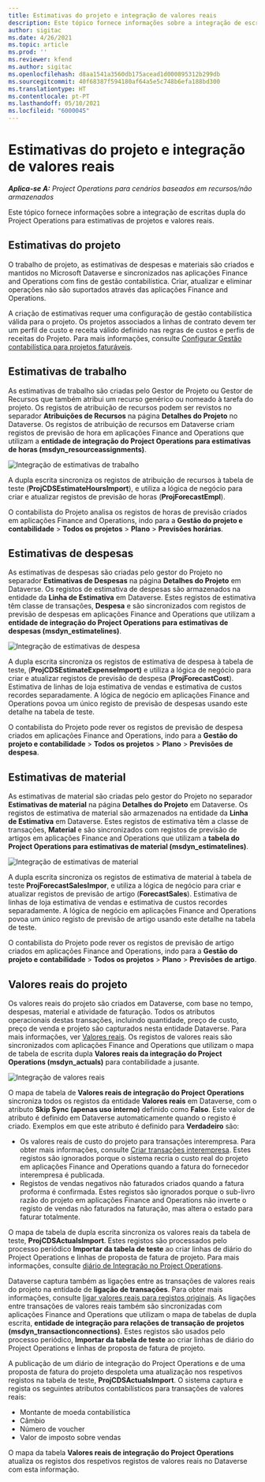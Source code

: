 ```yaml
---
title: Estimativas do projeto e integração de valores reais
description: Este tópico fornece informações sobre a integração de escritas dupla do Project Operations para estimativas de projetos e valores reais.
author: sigitac
ms.date: 4/26/2021
ms.topic: article
ms.prod: ''
ms.reviewer: kfend
ms.author: sigitac
ms.openlocfilehash: d8aa1541a3560db175acead1d000895312b299db
ms.sourcegitcommit: 40f68387f594180af64a5e5c748b6efa188bd300
ms.translationtype: HT
ms.contentlocale: pt-PT
ms.lasthandoff: 05/10/2021
ms.locfileid: "6000045"
---
```

# <a name="project-estimates-and-actuals-integration"></a>Estimativas do projeto e integração de valores reais

_**Aplica-se A:** Project Operations para cenários baseados em recursos/não armazenados_

Este tópico fornece informações sobre a integração de escritas dupla do Project Operations para estimativas de projetos e valores reais.

## <a name="project-estimates"></a>Estimativas do projeto

O trabalho de projeto, as estimativas de despesas e materiais são criados e mantidos no Microsoft Dataverse e sincronizados nas aplicações Finance and Operations com fins de gestão contabilística. Criar, atualizar e eliminar operações não são suportados através das aplicações Finance and Operations.

A criação de estimativas requer uma configuração de gestão contabilística válida para o projeto. Os projetos associados a linhas de contrato devem ter um perfil de custo e receita válido definido nas regras de custos e perfis de receitas do Projeto. Para mais informações, consulte [Configurar Gestão contabilística para projetos faturáveis](../project-accounting/configure-accounting-billable-projects.md#configure-project-cost-and-revenue-profile-rules).

## <a name="labor-estimates"></a>Estimativas de trabalho

As estimativas de trabalho são criadas pelo Gestor de Projeto ou Gestor de Recursos que também atribui um recurso genérico ou nomeado à tarefa do projeto. Os registos de atribuição de recursos podem ser revistos no separador **Atribuições de Recursos** na página **Detalhes do Projeto** no Dataverse. Os registos de atribuição de recursos em Dataverse criam registos de previsão de hora em aplicações Finance and Operations que utilizam a **entidade de integração do Project Operations para estimativas de horas (msdyn\_resourceassignments)**.

   ![Integração de estimativas de trabalho](./Media/DW4LaborEstimates.png)

A dupla escrita sincroniza os registos de atribuição de recursos à tabela de teste (**ProjCDSEstimateHoursImport**), e utiliza a lógica de negócio para criar e atualizar registos de previsão de horas (**ProjForecastEmpl**).

O contabilista do Projeto analisa os registos de horas de previsão criados em aplicações Finance and Operations, indo para a **Gestão do projeto e contabilidade** > **Todos os projetos** > **Plano** > **Previsões horárias**.

## <a name="expense-estimates"></a>Estimativas de despesas

As estimativas de despesas são criadas pelo gestor do Projeto no separador **Estimativas de Despesas** na página **Detalhes do Projeto** em Dataverse. Os registos de estimativa de despesas são armazenados na entidade da **Linha de Estimativa** em Dataverse. Estes registos de estimativa têm classe de transações, **Despesa** e são sincronizados com registos de previsão de despesas em aplicações Finance and Operations que utilizam a **entidade de integração do Project Operations para estimativas de despesas (msdyn\_estimatelines)**.

   ![Integração de estimativas de despesa](./Media/DW4ExpenseEstimates.png)

A dupla escrita sincroniza os registos de estimativa de despesa à tabela de teste, (**ProjCDSEstimateExpenseImport)** e utiliza a lógica de negócio para criar e atualizar registos de previsão de despesa (**ProjForecastCost**). Estimativa de linhas de loja estimativa de vendas e estimativa de custos recordes separadamente. A lógica de negócio em aplicações Finance and Operations povoa um único registo de previsão de despesas usando este detalhe na tabela de teste.

O contabilista do Projeto pode rever os registos de previsão de despesa criados em aplicações Finance and Operations, indo para a **Gestão do projeto e contabilidade** > **Todos os projetos** > **Plano** > **Previsões de despesa**.

## <a name="material-estimates"></a>Estimativas de material

As estimativas de material são criadas pelo gestor do Projeto no separador **Estimativas de material** na página **Detalhes do Projeto** em Dataverse. Os registos de estimativa de material são armazenados na entidade da **Linha de Estimativa** em Dataverse. Estes registos de estimativa têm a classe de transações, **Material** e são sincronizados com registos de previsão de artigos em aplicações Finance and Operations que utilizam a **tabela do Project Operations para estimativas de material (msdyn\_estimatelines)**.

   ![Integração de estimativas de material](./Media/DW4MaterialEstimates.png)

A dupla escrita sincroniza os registos de estimativa de material à tabela de teste **ProjForecastSalesImpor**, e utiliza a lógica de negócio para criar e atualizar registos de previsão de artigo (**ForecastSales**). Estimativa de linhas de loja estimativa de vendas e estimativa de custos recordes separadamente. A lógica de negócio em aplicações Finance and Operations povoa um único registo de previsão de artigo usando este detalhe na tabela de teste.

O contabilista do Projeto pode rever os registos de previsão de artigo criados em aplicações Finance and Operations, indo para a **Gestão do projeto e contabilidade** > **Todos os projetos** > **Plano** > **Previsões de artigo**.

## <a name="project-actuals"></a>Valores reais do projeto

Os valores reais do projeto são criados em Dataverse, com base no tempo, despesas, material e atividade de faturação. Todos os atributos operacionais destas transações, incluindo quantidade, preço de custo, preço de venda e projeto são capturados nesta entidade Dataverse. Para mais informações, ver [Valores reais](../actuals/actuals-overview.md). Os registos de valores reais são sincronizados com aplicações Finance and Operations que utilizam o mapa de tabela de escrita dupla **Valores reais da integração do Project Operations (msdyn\_actuals)** para contabilidade a jusante.

   ![Integração de valores reais](./Media/DW4Actuals.png)

O mapa de tabela de **Valores reais de integração do Project Operations** sincroniza todos os registos da entidade **Valores reais** em Dataverse, com o atributo **Skip Sync (apenas uso interno)** definido como **Falso**. Este valor de atributo é definido em Dataverse automaticamente quando o registo é criado. Exemplos em que este atributo é definido para **Verdadeiro** são:

  - Os valores reais de custo do projeto para transações interempresa. Para obter mais informações, consulte [Criar transações interempresa](../project-accounting/create-intercompany-transactions.md). Estes registos são ignorados porque o sistema recria o custo real do projeto em aplicações Finance and Operations quando a fatura do fornecedor interempresa é publicada.
  - Registos de vendas negativos não faturados criados quando a fatura proforma é confirmada. Estes registos são ignorados porque o sub-livro razão do projeto em aplicações Finance and Operations não inverte o registo de vendas não faturados na faturação, mas altera o estado para faturar totalmente.

O mapa de tabela de dupla escrita sincroniza os valores reais da tabela de teste, **ProjCDSActualsImport**. Estes registos são processados pelo processo periódico **Importar da tabela de teste** ao criar linhas de diário do Project Operations e linhas de proposta de fatura de projeto. Para mais informações, consulte [diário de Integração no Project Operations](../project-accounting/project-operations-integration-journal.md).

Dataverse captura também as ligações entre as transações de valores reais do projeto na entidade de **ligação de transações**. Para obter mais informações, consulte [ligar valores reais para registos originais](../actuals/linkingactuals.md). As ligações entre transações de valores reais também são sincronizadas com aplicações Finance and Operations que utilizam o mapa de tabelas de dupla escrita, **entidade de integração para relações de transação de projetos (msdyn\_transactionconnections)**. Estes registos são usados pelo processo periódico, **Importar da tabela de teste** ao criar linhas de diário do Project Operations e linhas de proposta de fatura de projeto.

A publicação de um diário de integração do Project Operations e de uma proposta de fatura do projeto despoleta uma atualização nos respetivos registos na tabela de teste, **ProjCDSActualsImport**. O sistema captura e regista os seguintes atributos contabilísticos para transações de valores reais:

- Montante de moeda contabilística
- Câmbio
- Número de voucher
- Valor de imposto sobre vendas

O mapa da tabela **Valores reais de integração do Project Operations** atualiza os registos dos respetivos registos de valores reais no Dataverse com esta informação.
